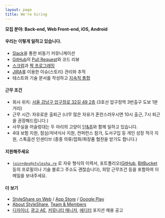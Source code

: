 ```yaml
---
layout: page
title: We're hiring
---
```


**모집 분야: Back-end, Web Front-end, iOS, Android**

#### 우리는 이렇게 일하고 있습니다.

* [Slack]을 통한 비동기 커뮤니케이션
* [GitHub]의 [Pull Request]와 코드 리뷰
* [스크럼]과 [짝 프로그래밍]
* [JIRA]를 이용한 이슈(스토리) 관리와 추적
* 테스트와 기술 문서를 작성하고 [지속적 통합]

[Slack]: https://slack.com/
[Pull Request]: https://help.github.com/articles/using-pull-requests
[스크럼]: http://ko.wikipedia.org/wiki/스크럼_(애자일_개발_프로세스)
[JIRA]: https://www.atlassian.com/software/jira
[짝 프로그래밍]: http://xper.org/wiki/xp/PairProgramming
[지속적 통합]: http://ko.wikipedia.org/wiki/지속적인_통합

#### 근무 조건

* 회사 위치: [서울 강남구 압구정로 32길 49&#160;2층] (3호선 압구정역 3번출구 도보 1분 거리)
* 근무 시간: 자유로운 출퇴근 (너무 많은 자유가 혼란스러우시면 10시 출근, 7시 퇴근을 권장해드립니다.)
* 사무실을 어슬렁대는 두 마리의 고양이 [단&amp;추]와 함께 일하고 있습니다.
* 4대 보험 지원, 점심/저녁식사 지원, 컨퍼런스 참가, 도서구입 등 개인 성장 적극 지원, 스톡옵션 인센티브 (종종 의류/잡화/화장품 협찬을 받기도 합니다.)

[서울 강남구 압구정로 32길 49&#160;2층]: http://about.stylesha.re/about/contact/#map-canvas
[단&amp;추]: https://www.facebook.com/danchupage

#### 지원해주세요

* [`join+dev@stylesha.re`] 로 자유 형식의 이력서, 포트폴리오([GitHub], [BitBucket] 등의 프로필이나 기술 블로그 주소도 괜찮습니다), 희망 근무조건 등을 포함하여 이메일을 보내주세요.

[`join+dev@stylesha.re`]: mailto:join+dev@stylesha.re
[BitBucket]: https://bitbucket.org/

#### 더 보기

* [StyleShare on Web] / [App Store] / [Google Play]
* [About StyleShare], [Team &amp; Members]
* [디자이너], [광고 AE], [커뮤니티 매니저], [에디터] 포지션 채용 공고

[StyleShare on Web]: https://www.stylesha.re
[App Store]: https://itunes.apple.com/kr/app/styleshare-fashion-beauty/id458165974?mt=8
[Google Play]: https://play.google.com/store/apps/details?id=com.styleshare.android&amp;hl=ko
[About StyleShare]: http://about.stylesha.re/
[Team &amp; Members]: http://about.stylesha.re/about/team/
[디자이너]: http://blog.stylesha.re/220092344260
[광고 AE]: http://blog.stylesha.re/220082608073
[커뮤니티 매니저]: http://blog.stylesha.re/220082605784
[에디터]: http://blog.stylesha.re/220074552770


[GitHub]: https://github.com
